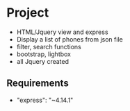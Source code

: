 # Project

- HTML/Jquery view and express
- Display a list of phones from json file
- filter, search functions
- bootstrap, lightbox
- all Jquery created


## Requirements

- "express": "~4.14.1"


